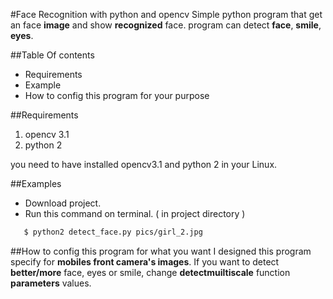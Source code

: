 #Face Recognition with python and opencv
Simple python program that get an face **image** and show **recognized** face. program can detect **face**, **smile**, **eyes**.

##Table Of contents
* Requirements
* Example
* How to config this program for your purpose

##Requirements
1. opencv 3.1
2. python 2

you need to have installed opencv3.1 and python 2 in your Linux.

##Examples
* Download project.
* Run this command on terminal. ( in project directory )
~~~bash
   $ python2 detect_face.py pics/girl_2.jpg
~~~
##How to config this program for what you want
I designed this program specify for **mobiles front camera's images**.
If you want to detect **better/more** face, eyes or smile, change **detectmuiltiscale** function **parameters** values.
